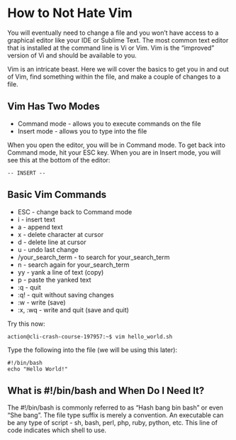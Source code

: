 # How to Not Hate Vim

You will eventually need to change a file and you won’t have access to a graphical editor like your IDE or Sublime Text. The most common text editor that is installed at the command line is Vi or Vim. Vim is the “improved” version of Vi and should be available to you.

Vim is an intricate beast. Here we will cover the basics to get you in and out of Vim, find something within the file, and make a couple of changes to a file.

## Vim Has Two Modes
- Command mode - allows you to execute commands on the file
- Insert mode - allows you to type into the file

When you open the editor, you will be in Command mode. To get back into Command mode, hit your ESC key. When you are in Insert mode, you will see this at the bottom of the editor:

```
-- INSERT --
```

## Basic Vim Commands
- ESC - change back to Command mode
- i - insert text
- a - append text
- x - delete character at cursor
- d - delete line at cursor
- u - undo last change
- /your_search_term - to search for your_search_term
- n - search again for your_search_term
- yy - yank a line of text (copy)
- p - paste the yanked text
- :q - quit
- :q! - quit without saving changes
- :w - write (save)
- :x, :wq - write and quit (save and quit)

Try this now:

```
action@cli-crash-course-197957:~$ vim hello_world.sh
```

Type the following into the file (we will be using this later):
```
#!/bin/bash
echo "Hello World!"
```

## What is #!/bin/bash and When Do I Need It?

The #!/bin/bash is commonly referred to as “Hash bang bin bash” or even “She bang”. The file type suffix is merely a convention. An executable can be any type of script - sh, bash, perl, php, ruby, python, etc. This line of code indicates which shell to use.
